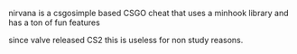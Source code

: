 nirvana is a csgosimple based CSGO cheat that uses a minhook library and has a ton of fun features

since valve released CS2 this is useless for non study reasons.
